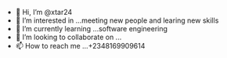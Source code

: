 - 👋 Hi, I’m @xtar24
- 👀 I’m interested in ...meeting new people and learing new skills
- 🌱 I’m currently learning ...software engineering
- 💞️ I’m looking to collaborate on ...
- 📫 How to reach me ...+2348169909614

<!---
xtar24/xtar24 is a ✨ special ✨ repository because its `README.md` (this file) appears on your GitHub profile.
You can click the Preview link to take a look at your changes.
--->

